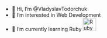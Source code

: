 - 👋 Hi, I’m @VladyslavTodorchuk
- 👀 I’m interested in Web Development
- 🌱 I’m currently learning Ruby
<a href="https://www.ruby-lang.org/en/" target="_blank" rel="noreferrer"><img src="https://raw.githubusercontent.com/danielcranney/readme-generator/main/public/icons/skills/ruby-colored.svg" width="36" height="36" alt="Ruby" /></a>
